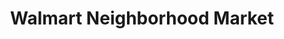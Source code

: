 ---
title: "Walmart Neighborhood Market"
url: /russellville/walmart-neighborhood-market/
shop: supermarket
---